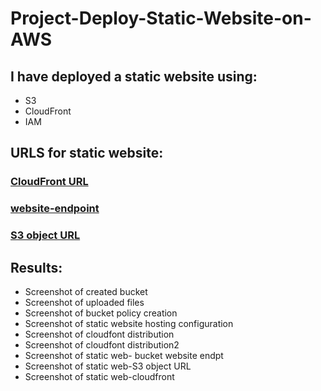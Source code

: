 # Project-Deploy-Static-Website-on-AWS
 ## I have deployed a static website using:
  - S3
  - CloudFront
  - IAM
 ## URLS for static website:
  ### [CloudFront URL](https://dxh875n95j10x.cloudfront.net)
  ### [website-endpoint](http://my-210776613058-bucket.s3-website-us-east-1.amazonaws.com )
  ### [S3 object URL](https://my-210776613058-bucket.s3.amazonaws.com/index.html)
  ## Results:
  + Screenshot of created bucket
  + Screenshot of uploaded files
  + Screenshot of bucket policy creation
  + Screenshot of static website hosting configuration
  + Screenshot of cloudfont distribution
  + Screenshot of cloudfont distribution2
  + Screenshot of static web- bucket website endpt
  + Screenshot of static web-S3 object URL
  + Screenshot of static web-cloudfront
  
